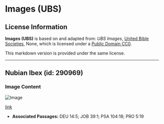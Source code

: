# Images (UBS)

## License Information

**Images (UBS)** is based on and adapted from: _UBS Images_, [United Bible Societies](https://unitedbiblesocieties.org/), None, which is licensed under a [Public Domain CC0](https://creativecommons.org/public-domain/cc0/).

This markdown version is provided under the same license.



--------------------------------

## Nubian Ibex (id: 290969)

### Image Content

![Image](https://cdn.aquifer.bible/aquifer-content/resources/Media/WEB-0312_nubian_ibex.jpg)

[link](https://cdn.aquifer.bible/aquifer-content/resources/Media/WEB-0312_nubian_ibex.jpg)

* **Associated Passages:** DEU 14:5; JOB 39:1; PSA 104:18; PRO 5:19

